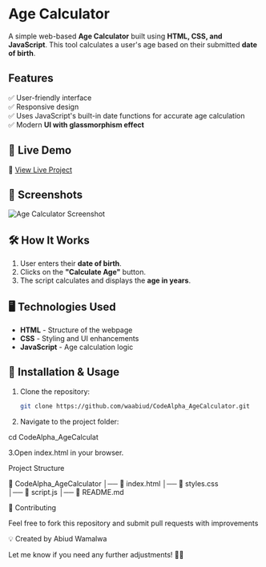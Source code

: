 # Age Calculator

A simple web-based **Age Calculator** built using **HTML, CSS, and JavaScript**. This tool calculates a user's age based on their submitted **date of birth**.

## Features

✅ User-friendly interface  
✅ Responsive design  
✅ Uses JavaScript's built-in date functions for accurate age calculation  
✅ Modern **UI with glassmorphism effect**  

## 🔗 Live Demo

🚀 [View Live Project](https://waabiud.github.io/CodeAlpha_AgeCalculator)  

## 📸 Screenshots

![Age Calculator Screenshot](AgeCalculator.jpeg)

## 🛠 How It Works

1. User enters their **date of birth**.
2. Clicks on the **"Calculate Age"** button.
3. The script calculates and displays the **age in years**.

## 🖥️ Technologies Used

- **HTML** - Structure of the webpage  
- **CSS** - Styling and UI enhancements  
- **JavaScript** - Age calculation logic  

## 🚀 Installation & Usage

1. Clone the repository:
   ```bash
   git clone https://github.com/waabiud/CodeAlpha_AgeCalculator.git
2. Navigate to the project folder:

cd CodeAlpha_AgeCalculat

3.Open index.html in your browser.

Project Structure

📂 CodeAlpha_AgeCalculator
│── 📜 index.html
│── 📜 styles.css     
│── 📜 script.js 
│── 📜 README.md

🤝 Contributing

Feel free to fork this repository and submit pull requests with improvements

💡 Created by Abiud Wamalwa


Let me know if you need any further adjustments! 🚀🔥

